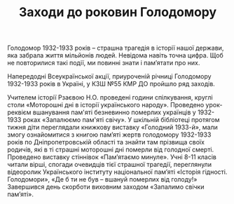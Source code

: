 ﻿---
title: Заходи до роковин Голодомору
---

Голодомор 1932-1933 років – страшна трагедія в історії нашої держави, яка забрала життя мільйонів людей. Невідома навіть точна цифра. Щоб не повторилися такі події, ми повинні знати і пам’ятати про них.

Напередодні Всеукраїнської акції, приуроченій річниці Голодомору 1932-1933 років в Україні, у КЗШ №55 КМР ДО пройшло ряд заходів.

Учителем історії Рзаєвою Н.О. проведені години спілкування, круглі столи «Моторошні дні в історії українського народу». Проведено урок-реквієм вшанування пам'яті безневинно померлих українців у 1932-1933 роках «Запалюємо пам'яті свічу». У шкільній бібліотеці протягом тижня діти переглядали книжкову виставку «Голодний 1933-й», мали змогу ознайомитися з книгою пам’яті жертв голодомору 1932-1933 років по Дніпропетровській області та знайти там прізвища своїх родичів, які в ті страшні моторошні дні померли від голодної смерті. Проведено виставку стіннівок «Пам’ятаємо минуле». Учні 8-11 класів читали вірші, спогади очевидців тієї страшної трагедії, переглянули відеоролик Українського інституту національної пам’яті «Історія гідності. Голодомори», «Де б ти не був – вшануй померлих від голоду!» Завершився день скорботи виховним заходом «Запалимо свічки пам’яті».

<slideshow />

